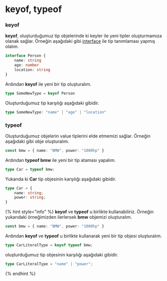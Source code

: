 # keyof, typeof

### keyof

**keyof**, oluşturduğumuz tip objelerinde ki keyler ile yeni tipler oluşturmamıza olanak sağlar. Örneğin aşağıdaki gibi [interface](interfaces.md) ile tip tanımlaması yapmış olalım.

```typescript
interface Person {
    name: string
    age: number
    location: string
}
```

Ardından **keyof** ile yeni bir tip oluşturalım.

```typescript
type SomeNewType = keyof Person
```

Oluşturduğumuz tip karşılığı aşağıdaki gibidir.

```typescript
type SomeNewType: "name" | "age" | "location"
```

### typeof

Oluşturduğumuz objelerin value tiplerini elde etmemizi sağlar. Örneğin aşağıdaki gibi obje oluşturalım.

```typescript
const bmw = { name: "BMW", power: "1000hp" }
```

Ardından **typeof bmw** ile yeni bir tip ataması yapalım.

```typescript
type Car = typeof bmw;
```

Yukarıda ki **Car** tip objesinin karşılığı aşağıdaki gibidir.

```typescript
type Car = {
    name: string;
    power: string;
}
```

{% hint style="info" %}
**keyof** ve **typeof** u birlikte kullanabiliriz. Örneğin yukarıdaki örneğimizden ilerlersek **bmw** objemizi oluşturalım.

```typescript
const bmw = { name: "BMW", power: "1000hp" }
```

Ardından **keyof** ve **typeof** u birlikte kullanarak yeni bir tip objesi oluşturalım.

```typescript
type CarLiteralType = keyof typeof bmw;
```

oluşturduğumuz tip objesinin karşılığı aşağıdaki gibidir.

```typescript
type CarLiteralType = "name" | "power";
```

 
{% endhint %}

 

